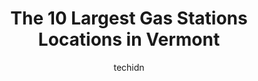 ---
layout: ampstory
image: https://i0.wp.com/paketmu.com/wp-content/uploads/2023/06/sunoco-gas-station-0-in-vermont-1686372973.jpeg?resize=640,853
author: techidn
featured: false
description: Explore the diverse Gas Station scene in Vermont, home to an incredible selection of 10 establishments catering to every taste. Whether youre in search of iconic favorites or undiscovered t
title: The 10 Largest Gas Stations Locations in Vermont
cover:
   title: The 10 Largest Gas Stations Locations in Vermont
   subtitle: RICKPATE
   background: https://paketmu.com/wp-content/uploads/2023/06/sunoco-gas-station-0-in-vermont-1686372973.jpeg

pages: 
 - layout: thirds
   top: <h1>#1 Mobil</h1>
   bottom: "<p>Usually slightly better prices by a few cents than other nearby places.   Great location.   Free air.   Clean restrooms.</p>"
   background: https://paketmu.com/wp-content/uploads/2023/06/sunoco-gas-station-1-in-vermont-1686372974.jpeg
   backgroundblur: true
 - layout: thirds
   top: <h1>#2 Irving Oil</h1>
   bottom: "<p>I really like this fairly new gas station. They have a great selection of products and gas prices are fair. The employees are very welcoming and nice. The bathrooms are a</p>"
   background: https://paketmu.com/wp-content/uploads/2023/06/sunoco-gas-station-2-in-vermont-1686372983.jpeg
   cta:
      link: https://paketmu.com/the-10-largest-gas-stations-locations-in-vermont/
      text: The 10 Largest Gas Stations Locations in Vermont
 - layout: thirds
   top: <h1>#3 Irving Oil</h1>
   bottom: "<p>Clean and fast. Stopped for gas. Price was $4.19.. couldnt complain, seemed to be the going price in the area. Nice stop</p>"
   background: https://paketmu.com/wp-content/uploads/2023/06/sunoco-gas-station-3-in-vermont-1686372983.jpeg
   cta:
      link: https://paketmu.com/the-10-largest-gas-stations-locations-in-vermont/
      text: The 10 Largest Gas Stations Locations in Vermont
 - layout: thirds
   top: <h1>#4 Irving Oil</h1>
   bottom: "<p>370 S Barre Rd, Barre, VT 05641, United States</p>"
   background: https://images.unsplash.com/photo-1580610447943-1bfbef5efe07?ixlib=rb-4.0.3&ixid=MnwxMjA3fDB8MHxwaG90by1wYWdlfHx8fGVufDB8fHx8&auto=format&fit=crop&w=640&h=853&q=80
   cta:
      link: https://paketmu.com/the-10-largest-gas-stations-locations-in-vermont/
      text: The 10 Largest Gas Stations Locations in Vermont
 - layout: thirds
   top: <h1>#5 Sunoco Gas Station</h1>
   bottom: "<p>53 Memorial Dr, Montpelier, VT 05602, United States</p>"
   background: https://images.unsplash.com/photo-1597773150796-e5c14ebecbf5?ixlib=rb-4.0.3&ixid=MnwxMjA3fDB8MHxwaG90by1wYWdlfHx8fGVufDB8fHx8&auto=format&fit=crop&w=640&h=853&q=80
   cta:
      link: https://paketmu.com/the-10-largest-gas-stations-locations-in-vermont/
      text: The 10 Largest Gas Stations Locations in Vermont
 - layout: thirds
   top: <h1>#6 Cumberland Farms</h1>
   bottom: "<p>1167 Hartford Ave., White River Junction, VT 05001, United States</p>"
   background: https://images.unsplash.com/photo-1552083974-186346191183?ixlib=rb-4.0.3&ixid=MnwxMjA3fDB8MHxwaG90by1wYWdlfHx8fGVufDB8fHx8&auto=format&fit=crop&w=640&h=853&q=80
   cta:
      link: https://paketmu.com/the-10-largest-gas-stations-locations-in-vermont/
      text: The 10 Largest Gas Stations Locations in Vermont
 - layout: thirds
   top: <h1>#7 Shell</h1>
   bottom: "<p>262 Main St, Winooski, VT 05404, United States</p>"
   background: https://images.unsplash.com/photo-1533998839656-76f5e4b2bccb?ixlib=rb-4.0.3&ixid=MnwxMjA3fDB8MHxwaG90by1wYWdlfHx8fGVufDB8fHx8&auto=format&fit=crop&w=640&h=853&q=80
   cta:
      link: https://paketmu.com/the-10-largest-gas-stations-locations-in-vermont/
      text: The 10 Largest Gas Stations Locations in Vermont
 - layout: thirds
   middle: Continue reading...
   background: https://images.unsplash.com/photo-1536745287225-21d689278fd1?ixlib=rb-4.0.3&ixid=MnwxMjA3fDB8MHxwaG90by1wYWdlfHx8fGVufDB8fHx8&auto=format&fit=crop&w=640&h=853&q=80
   cta:
      link: https://paketmu.com/the-10-largest-gas-stations-locations-in-vermont/
      text: The 10 Largest Gas Stations Locations in Vermont
      
---